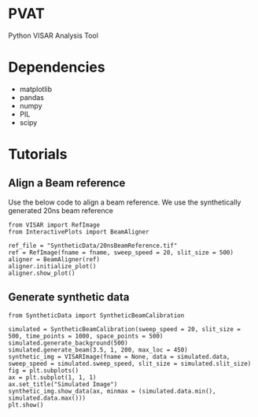 # PVAT
Python VISAR Analysis Tool

# Dependencies
- matplotlib
- pandas
- numpy
- PIL
- scipy
  
# Tutorials  
## Align a Beam reference  
Use the below code to align a beam reference. We use the synthetically generated 20ns beam reference
```
from VISAR import RefImage
from InteractivePlots import BeamAligner

ref_file = "SyntheticData/20nsBeamReference.tif"
ref = RefImage(fname = fname, sweep_speed = 20, slit_size = 500)
aligner = BeamAligner(ref)
aligner.initialize_plot()
aligner.show_plot()
```
## Generate synthetic data  

```
from SyntheticData import SyntheticBeamCalibration
 
simulated = SyntheticBeamCalibration(sweep_speed = 20, slit_size = 500, time_points = 1000, space_points = 500)  
simulated.generate_background(500)  
simulated.generate_beam(3.5, 1, 200, max_loc = 450)  
synthetic_img = VISARImage(fname = None, data = simulated.data, sweep_speed = simulated.sweep_speed, slit_size = simulated.slit_size)  
fig = plt.subplots()  
ax = plt.subplot(1, 1, 1)  
ax.set_title("Simulated Image")  
synthetic_img.show_data(ax, minmax = (simulated.data.min(), simulated.data.max()))  
plt.show()  
```
